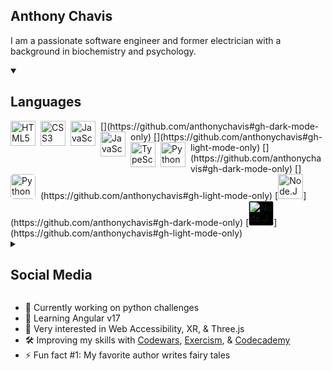 ## Anthony Chavis

I am a passionate software engineer and former electrician with a background in biochemistry and psychology.

<details open>
    <summary style='cursor: pointer;'><h2>Languages</h2></summary>

<img alt='HTML5' align='left' width='40px' style='margin-right: 8px;' src="https://cdn.jsdelivr.net/gh/devicons/devicon/icons/html5/html5-plain.svg" />
<img alt='CSS3' align='left' width='40px' style='margin-right: 8px;' src="https://cdn.jsdelivr.net/gh/devicons/devicon/icons/css3/css3-plain.svg" />
[<img alt='JavaScript' align='left' width='40px' style='margin-right: 8px;' src="https://cdn.jsdelivr.net/gh/devicons/devicon/icons/javascript/javascript-plain.svg#gh-dark-mode-only" />](https://github.com/anthonychavis#gh-dark-mode-only)
[<img alt='JavaScript' align='left' width='40px' style='margin-right: 8px;' src="https://cdn.jsdelivr.net/gh/devicons/devicon/icons/javascript/javascript-original.svg#gh-light-mode-only" />](https://github.com/anthonychavis#gh-light-mode-only)
<img alt='TypeScript' align='left' width='40px' style='margin-right: 8px;' src="https://cdn.jsdelivr.net/gh/devicons/devicon/icons/typescript/typescript-plain.svg" />
[<img alt='Python' align='left' width='40px' style='margin-right:8px;' src="https://cdn.jsdelivr.net/gh/devicons/devicon/icons/python/python-original.svg#gh-dark-mode-only" />](https://github.com/anthonychavis#gh-dark-mode-only)
[<img alt='Python' align='left' width='40px' style='background-color:white;border-radius:5px;margin-right:8px;' src="https://cdn.jsdelivr.net/gh/devicons/devicon/icons/python/python-original.svg#gh-light-mode-only" />](https://github.com/anthonychavis#gh-light-mode-only)
[<img alt='Node.JS' width='40px' src="https://cdn.jsdelivr.net/gh/devicons/devicon/icons/nodejs/nodejs-original.svg#gh-dark-mode-only" />](https://github.com/anthonychavis#gh-dark-mode-only)
[<img alt='Node.JS' width='40px' style='background-color:black;border-radius:5px;' src="https://cdn.jsdelivr.net/gh/devicons/devicon/icons/nodejs/nodejs-plain.svg#gh-light-mode-only" />](https://github.com/anthonychavis#gh-light-mode-only)

</details>


<details>
    <summary>
        <h2>Social Media</h2>
    </summary>

[<img alt='LinkedIn' align='left' width='40px' style='margin-right: 8px;' src="https://cdn.jsdelivr.net/gh/devicons/devicon/icons/linkedin/linkedin-original.svg#gh-dark-mode-only" />](https://www.linkedin.com/in/anthony-chavis/#gh-dark-mode-only)
[<img alt='LinkedIn' align='left' width='40px' style='margin-right: 8px;' src="https://cdn.jsdelivr.net/gh/devicons/devicon/icons/linkedin/linkedin-plain.svg#gh-light-mode-only" />](https://www.linkedin.com/in/anthony-chavis/#gh-light-mode-only)
[<img alt='Twitter / X' width='40px' src="https://cdn.jsdelivr.net/gh/devicons/devicon/icons/twitter/twitter-original.svg" />][twitter]

</details>



- 🔬 Currently working on python challenges
- 🌱 Learning Angular v17
- 🔭 Very interested in Web Accessibility, XR, & Three.js
- 🛠️ Improving my skills with [Codewars][codewars], [Exercism][exercism], & [Codecademy][codecademy]
- ⚡ Fun fact #1: My favorite author writes fairy tales
<!-- - ⚡ Fun fact #2: There is one video game I enjoy playing == retired q3 2023 -->




<!-- [currentProject]: -->
[codecademy]: https://www.codecademy.com/profiles/AnthonyCh.
[codewars]: https://www.codewars.com/users/gitanthony
[exercism]: https://exercism.org/profiles/anthonychavis
[twitter]: https://twitter.com/gitanthony1
<!-- [linkedin]: https://www.linkedin.com/in/anthony-chavis/ -->

<!--


**anthonychavis/anthonychavis** is a ✨ _special_ ✨ repository because its `README.md` (this file) appears on your GitHub profile.

Here are some ideas to get you started:

- 🔭 I’m currently working on ...
- 🌱 I’m currently learning ...
- 👯 I’m looking to collaborate on ...
- 🤔 I’m looking for help with ...
- 💬 Ask me about ...
- 📫 How to reach me: ...
- 😄 Pronouns: ...
- ⚡ Fun fact: ...
-->
